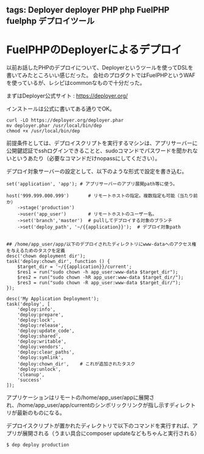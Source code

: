 tags: Deployer deployer PHP php FuelPHP fuelphp デプロイツール
---
# FuelPHPのDeployerによるデプロイ

以前お話したPHPのデプロイについて、Deployerというツールを使ってDSLを書いてみたところいい感じだった。
会社のプロダクトではFuelPHPというWAFを使っているが、レシピはcommonなもので十分だった。

まずはDeployer公式サイト : <https://deployer.org/>

インストールは公式に書いてある通りでOK。

    curl -LO https://deployer.org/deployer.phar
    mv deployer.phar /usr/local/bin/dep
    chmod +x /usr/local/bin/dep

前提条件としては、デプロイスクリプトを実行するマシンは、アプリサーバーに公開鍵認証でsshログインできることと、sudoコマンドでパスワードを聞かれないというあたり（必要なコマンドだけnopassにしてください）。

デプロイ対象サーバーの設定として、以下のような形式で設定を書き込む。

    set('application', 'app'); # アプリサーバーのアプリ展開path等に使う。
    
    host('999.999.000.999')       # リモートホストの指定。複数指定も可能（当たり前か）
        ->stage('production')     
        ->user('app_user')        # リモートホストのユーザー名。
        ->set('branch','master')  # pullしてデプロイする対象のブランチ
        ->set('deploy_path', '~/{{application}}');  # デプロイ対象path
    
    
    ## /home/app_user/app/以下のデプロイされたディレクトリにwww-dataへのアクセス権を与えるためのタスクを定義
    desc('chown deployment dir');
    task('deploy:chown_dir', function () {
        $target_dir = '~/{{application}}/current';
        $res1 = run("sudo chown -h app_user:www-data $target_dir");
        $res2 = run("sudo chown -hR app_user:www-data $target_dir/");
        $res3 = run("sudo chown -R app_user:www-data $target_dir/");
    });
    
    desc('My Application Deployment');
    task('deploy', [
        'deploy:info',
        'deploy:prepare',
        'deploy:lock',
        'deploy:release',
        'deploy:update_code',
        'deploy:shared',
        'deploy:writable',
        'deploy:vendors',
        'deploy:clear_paths',
        'deploy:symlink',
        'deploy:chown_dir',    # これが追加されたタスク
        'deploy:unlock',
        'cleanup',
        'success'
    ]);


アプリケーションはリモートの/home/app_user/appに展開され、/home/app_user/app/currentのシンボリックリンクが指し示すディレクトリが最新のものになる。

デプロイスクリプトが置かれたディレクトリで以下のコマンドを実行すれば、アプリが展開される（うまい具合にcomposer updateなどもちゃんと実行される）

    $ dep deploy production

